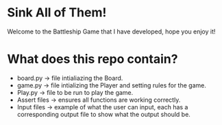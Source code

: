 # Sink All of Them!

Welcome to the Battleship Game that I have developed, hope you enjoy it!

# What does this repo contain?

- board.py -> file intialiazing the Board.
- game.py -> file intializing the Player and setting rules for the game.
- Play.py -> file to be run to play the game.
- Assert files -> ensures all functions are working correctly.
- Input files -> example of what the user can input, each has a corresponding output file to show what the output should be.
